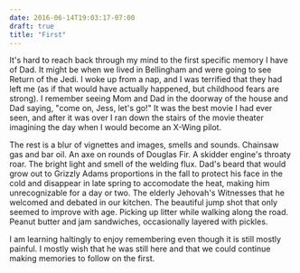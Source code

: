 ```yaml
---
date: 2016-06-14T19:03:17-07:00
draft: true
title: "First"
---
```


It's hard to reach back through my mind to the first specific memory I have of Dad. It might be when we lived in Bellingham and were going to see Return of the Jedi. I woke up from a nap, and I was terrified that they had left me (as if that would have actually happened, but childhood fears are strong). I remember seeing Mom and Dad in the doorway of the house and Dad saying, "come on, Jess, let's go!" It was the best movie I had ever seen, and after it was over I ran down the stairs of the movie theater imagining the day when I would become an X-Wing pilot.

The rest is a blur of vignettes and images, smells and sounds. Chainsaw gas and bar oil. An axe on rounds of Douglas Fir. A skidder engine's throaty roar. The bright light and smell of the welding flux. Dad's beard that would grow out to Grizzly Adams proportions in the fall to protect his face in the cold and disappear in late spring to accomodate the heat, making him unrecognizable for a day or two. The elderly Jehovah's Witnesses that he welcomed and debated in our kitchen. The beautiful jump shot that only seemed to improve with age. Picking up litter while walking along the road. Peanut butter and jam sandwiches, occasionally layered with pickles.

I am learning haltingly to enjoy remembering even though it is still mostly painful. I mostly wish that he was still here and that we could continue making memories to follow on the first.